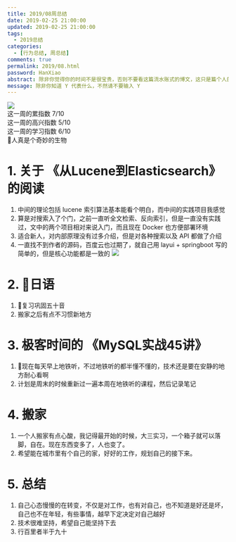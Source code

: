 ```yaml
---
title: 2019/08周总结
date: 2019-02-25 21:00:00
updated: 2019-02-25 21:00:00
tags:
  - 2019总结
categories: 
  - [行为总结, 周总结]
comments: true
permalink: 2019/08.html  
password: HanXiao
abstract: 除非你觉得你的时间不是很宝贵，否则不要看这篇流水账式的博文，这只是篇个人的工作的学习一个总结而已，没有包含任何的技术细节
message: 除非你知道 Y 代表什么，不然请不要输入 Y
---
```


![][0]  
这一周的累指数 7/10  
这一周的高兴指数 5/10   
这一周的学习指数 6/10  
人真是个奇妙的生物

<!--more-->

# 1. 关于 《从Lucene到Elasticsearch》 的阅读

1. 中间的理论包括 lucene 索引算法基本能看个明白，而中间的实践项目我感觉  
2. 算是对搜索入了个门，之前一直听全文检索、反向索引，但是一直没有实践过，文中的两个项目相对来说入门，而且现在 Docker 也方便部署环境  
3. 适合新人，对内部原理没有过多介绍，但是对各种搜索以及 API 都做了介绍
4. 一直找不到作者的源码，百度云也过期了，就自己用 layui + springboot 写的简单的，但是核心功能都是一致的
![][1]

# 2. 日语  

1. 复习巩固五十音
2. 搬家之后有点不习惯新地方

# 3. 极客时间的 《MySQL实战45讲》

1. 现在每天早上地铁听，不过地铁听的都半懂不懂的，技术还是要在安静的地方耐心看啊  
2. 计划是周末的时候重新过一遍本周在地铁听的课程，然后记录笔记

# 4. 搬家

1. 一个人搬家有点心酸，我记得最开始的时候，大三实习，一个箱子就可以落脚，自在。现在东西变多了，人也变了。  
2. 希望能在城市里有个自己的家，好好的工作，规划自己的接下来。

# 5. 总结

1. 自己心态慢慢的在转变，不仅是对工作，也有对自己，也不知道是好还是坏，自己也不在年轻，有些事情，越早下定决定对自己越好   
2. 技术很难坚持，希望自己能坚持下去  
3. 行百里者半于九十

[0]: https://leran2deeplearnjavawebtech.oss-cn-beijing.aliyuncs.com/somephoto/2019-02-15%E5%B0%8F%E7%86%8A.jpg
[1]: https://leran2deeplearnjavawebtech.oss-cn-beijing.aliyuncs.com/learn/%E4%BB%8ELucene%E5%88%B0Elasticsearch/%E4%BB%8ELucene%E5%88%B0Elasticsearch.png